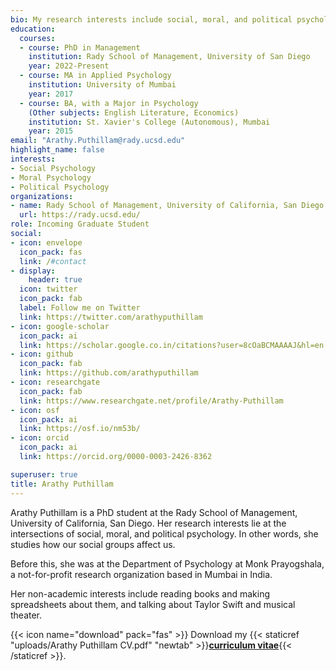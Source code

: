 ```yaml
---
bio: My research interests include social, moral, and political psychology. 
education:
  courses:
  - course: PhD in Management
    institution: Rady School of Management, University of San Diego
    year: 2022-Present
  - course: MA in Applied Psychology
    institution: University of Mumbai
    year: 2017
  - course: BA, with a Major in Psychology 
    (Other subjects: English Literature, Economics)
    institution: St. Xavier's College (Autonomous), Mumbai
    year: 2015
email: "Arathy.Puthillam@rady.ucsd.edu"
highlight_name: false
interests:
- Social Psychology
- Moral Psychology
- Political Psychology
organizations:
- name: Rady School of Management, University of California, San Diego
  url: https://rady.ucsd.edu/
role: Incoming Graduate Student
social:
- icon: envelope
  icon_pack: fas
  link: /#contact
- display:
    header: true
  icon: twitter
  icon_pack: fab
  label: Follow me on Twitter
  link: https://twitter.com/arathyputhillam
- icon: google-scholar
  icon_pack: ai
  link: https://scholar.google.co.in/citations?user=8cOaBCMAAAAJ&hl=en
- icon: github
  icon_pack: fab
  link: https://github.com/arathyputhillam
- icon: researchgate
  icon_pack: fab
  link: https://www.researchgate.net/profile/Arathy-Puthillam
- icon: osf
  icon_pack: ai
  link: https://osf.io/nm53b/
- icon: orcid
  icon_pack: ai
  link: https://orcid.org/0000-0003-2426-8362

superuser: true
title: Arathy Puthillam
---
```


Arathy Puthillam is a PhD student at the Rady School of Management, University of California, San Diego. Her research interests lie at the intersections of social, moral, and political psychology. In other words, she studies how our social groups affect us.

Before this, she was at the Department of Psychology at Monk Prayogshala, a not-for-profit research organization based in Mumbai in India.  

Her non-academic interests include reading books and making spreadsheets about them, and talking about Taylor Swift and musical theater.

{{< icon name="download" pack="fas" >}} Download my {{< staticref "uploads/Arathy Puthillam CV.pdf" "newtab" >}}<u><b>curriculum vitae</u></b>{{< /staticref >}}.
